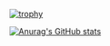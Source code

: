 [![trophy](https://github-profile-trophy.vercel.app/?username=usman-iqbal-aksa-sds)](https://github.com/ryo-ma/github-profile-trophy)

[![Anurag's GitHub stats](https://github-readme-stats.vercel.app/api?username=username=usman-iqbal-aksa-sds)](https://github.com/anuraghazra/github-readme-stats)


